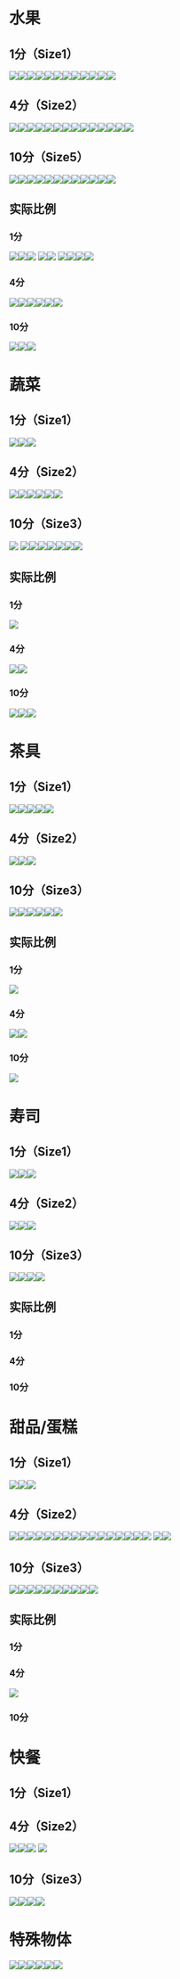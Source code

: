 # 水果
## 1分（Size1）
![](https://cdn.nlark.com/yuque/0/2025/png/43256847/1739527867847-2a0c8d23-a948-4f4e-81f3-2ccd25d7eb85.png)![](https://cdn.nlark.com/yuque/0/2025/png/43256847/1739527877884-39df0c8b-1200-41ab-a28e-5dcf7e155f7f.png)![](https://cdn.nlark.com/yuque/0/2025/png/43256847/1739527893234-d9d3315e-65d0-434f-9fac-9fa07610a16f.png)![](https://cdn.nlark.com/yuque/0/2025/png/43256847/1739527900572-9c35069a-655b-4d25-8e1a-4ee74c454dbb.png)![](https://cdn.nlark.com/yuque/0/2025/png/43256847/1739527912127-acf52eb5-ec2d-4a61-86e6-21045ed31e7c.png)![](https://cdn.nlark.com/yuque/0/2025/png/43256847/1739529097578-75b8d699-4500-4bfe-ab44-e1ea9b5f93f5.png)![](https://cdn.nlark.com/yuque/0/2025/png/43256847/1739529271333-90ba71a9-960a-44e2-bfb7-6d7007ff22b1.png)![](https://cdn.nlark.com/yuque/0/2025/png/43256847/1739529315309-9fd46b80-af3a-4b6c-a31d-3836704324b9.png)![](https://cdn.nlark.com/yuque/0/2025/png/43256847/1739529319759-b20514a7-aff6-4aa3-970b-54de967d8fe5.png)![](https://cdn.nlark.com/yuque/0/2025/png/43256847/1740052221231-4f609160-a4e4-4e5d-a756-e4d05d9ad215.png)![](https://cdn.nlark.com/yuque/0/2025/png/43256847/1740056750729-147bd503-5920-49e0-a14d-c21d7d55efd8.png)![](https://cdn.nlark.com/yuque/0/2025/png/43256847/1740105837521-5c3e4821-e73e-4b0b-a211-6ccb73ab5f31.png)

## 4分（Size2）
![](https://cdn.nlark.com/yuque/0/2025/png/43256847/1739527942668-10b0907f-da4f-4387-b63b-41c6f4832e06.png)![](https://cdn.nlark.com/yuque/0/2025/png/43256847/1739528108122-cbb825ff-0850-4ee3-bfc7-263768abcfb6.png)![](https://cdn.nlark.com/yuque/0/2025/png/43256847/1739527957802-da74b8bc-5be4-49ee-9aca-0bd2315d3287.png)![](https://cdn.nlark.com/yuque/0/2025/png/43256847/1739527969018-8f5a7eb1-e2b6-4eca-995e-0b5be5eb5d2b.png)![](https://cdn.nlark.com/yuque/0/2025/png/43256847/1739528605158-44d90aca-78f6-4f96-85c3-bb9b4a558bc0.png)![](https://cdn.nlark.com/yuque/0/2025/png/43256847/1739529195018-8de56cad-bdd4-48e8-bcc5-52ba0f0ac89d.png)![](https://cdn.nlark.com/yuque/0/2025/png/43256847/1740055760325-306eea1e-1c54-4294-836c-4834039c7524.png)![](https://cdn.nlark.com/yuque/0/2025/png/43256847/1740055831886-9842a4dd-772d-449a-bf49-ac044099e5cc.png)![](https://cdn.nlark.com/yuque/0/2025/png/43256847/1740055845197-b76c4194-6389-40a0-a9cb-a90279fdd5fc.png)![](https://cdn.nlark.com/yuque/0/2025/png/43256847/1740056696490-4be26d9c-b937-4900-b0ba-5531bdb9dfda.png)![](https://cdn.nlark.com/yuque/0/2025/png/43256847/1740056861060-79b07fa5-7ddd-4a86-b257-0a93efbabbec.png)![](https://cdn.nlark.com/yuque/0/2025/png/43256847/1740104811380-7833d57e-ebbd-4a77-aab4-9888728b0f0f.png)![](https://cdn.nlark.com/yuque/0/2025/png/43256847/1740104905625-dce8542b-5309-4a93-9ccd-2a64e46e98aa.png)![](https://cdn.nlark.com/yuque/0/2025/png/43256847/1740106683410-e55c08a9-b3c4-46fc-9d96-7ac858f45d13.png)

## 10分（Size5）
![](https://cdn.nlark.com/yuque/0/2025/png/43256847/1739527979668-255cdc37-15cb-4eab-ad5e-1124bd59b900.png)![](https://cdn.nlark.com/yuque/0/2025/png/43256847/1739528451566-92ff5701-2476-43b8-a9b4-85b096700e34.png)![](https://cdn.nlark.com/yuque/0/2025/png/43256847/1739528629340-40b2e1ee-e033-4274-9e5c-38c9a2f072b3.png)![](https://cdn.nlark.com/yuque/0/2025/png/43256847/1739528714833-56bedce4-0ae0-48e4-bc3f-d5d6aca6b568.png)![](https://cdn.nlark.com/yuque/0/2025/png/43256847/1739529000806-f75c0bdf-519f-4eb3-9f57-f6b6a2e5defe.png)![](https://cdn.nlark.com/yuque/0/2025/png/43256847/1739529210600-ff054517-2746-4ff8-93e3-aa7fbffcc94b.png)![](https://cdn.nlark.com/yuque/0/2025/png/43256847/1739529300161-a0493989-6000-4f8d-bf68-9320896b49c5.png)![](https://cdn.nlark.com/yuque/0/2025/png/43256847/1740052379286-d8777151-1f51-428d-8f8d-38fc31e45e3c.png)![](https://cdn.nlark.com/yuque/0/2025/png/43256847/1740055849233-f1c7c9df-1e66-49df-a682-9f8742c6ca88.png)![](https://cdn.nlark.com/yuque/0/2025/png/43256847/1740105894253-a9397a24-08ac-422b-8099-abe6926a0b97.png)![](https://cdn.nlark.com/yuque/0/2025/png/43256847/1740107520765-1c3589da-ae96-4b64-8970-e064a849f227.png)![](https://cdn.nlark.com/yuque/0/2025/png/43256847/1740107545371-904b0c13-581e-4615-9e12-bff81875703c.png)

## 实际比例
### 1分


 ![](https://cdn.nlark.com/yuque/0/2025/png/43256847/1739525334460-5cdba403-b0fb-4d9e-b05f-e11a7f889cf1.png)![](https://cdn.nlark.com/yuque/0/2025/png/43256847/1739525350681-83524877-c870-4547-a10f-9ab41e8d0bd9.png)![](https://cdn.nlark.com/yuque/0/2025/png/43256847/1739525461085-df6f4d3e-1ba4-4cb0-84a2-a6473d62ab4e.png) ![](https://cdn.nlark.com/yuque/0/2025/png/43256847/1739527215662-afcd23c2-c41b-4c3e-88d3-fff83aac814e.png)![](https://cdn.nlark.com/yuque/0/2025/png/43256847/1739527269359-563477dc-8eb6-4927-ac4c-219ce5d2d6ea.png) ![](https://cdn.nlark.com/yuque/0/2025/png/43256847/1739527331606-f344cec3-ab64-49de-98d4-9aaafb413835.png)![](https://cdn.nlark.com/yuque/0/2025/png/43256847/1739527376389-109b9f74-2979-48cf-bdc9-cd4f7e32be97.png)![](https://cdn.nlark.com/yuque/0/2025/png/43256847/1739527427574-e90dea0c-6c58-479e-8dc5-04955aea5bf2.png)![](https://cdn.nlark.com/yuque/0/2025/png/43256847/1739528648253-ddeb3dfa-40f9-4880-b6c3-f25ca8198ad8.png)

### 4分 
![](https://cdn.nlark.com/yuque/0/2025/png/43256847/1739525390143-0afcbc95-d81b-4541-8cf8-dd7fd768eae0.png)![](https://cdn.nlark.com/yuque/0/2025/png/43256847/1739525485992-e2a433c9-2065-4fcf-bd08-93a93596c90b.png)![](https://cdn.nlark.com/yuque/0/2025/png/43256847/1739527291518-2ab28990-0013-4cbf-8c00-a37fe026c345.png)![](https://cdn.nlark.com/yuque/0/2025/png/43256847/1739527402815-aec9d6fd-ed22-4e8e-817e-29c9a2187987.png)![](https://cdn.nlark.com/yuque/0/2025/png/43256847/1739527469619-59fe9336-3dca-4652-b1b3-087485ab8a84.png)![](https://cdn.nlark.com/yuque/0/2025/png/43256847/1739528618559-75dac739-89fb-49d6-8f43-9b4477ecd976.png)

### 10分
![](https://cdn.nlark.com/yuque/0/2025/png/43256847/1739525559856-80543fb7-352d-40fe-b168-7e23b672d79b.png)![](https://cdn.nlark.com/yuque/0/2025/png/43256847/1739528475762-bd0a2856-b24b-4201-877d-1ea4dce1f54f.png)![](https://cdn.nlark.com/yuque/0/2025/png/43256847/1739528659476-226c14fa-9e48-4649-84c3-018ee43132c3.png)

# 蔬菜
## 1分（Size1）
![](https://cdn.nlark.com/yuque/0/2025/png/43256847/1739528368625-3ae72721-d8a6-4db8-bb8a-39f5e0787253.png)![](https://cdn.nlark.com/yuque/0/2025/png/43256847/1739528558967-7dd943d3-89ee-4d69-92f2-3b76d7203d40.png)![](https://cdn.nlark.com/yuque/0/2025/png/43256847/1740108069409-9bc3054f-5127-4c0b-98ce-e62493a4b08a.png)

## 4分（Size2）
![](https://cdn.nlark.com/yuque/0/2025/png/43256847/1739528553143-3bca36a5-baef-4f0a-bc87-18b2cfceb137.png)![](https://cdn.nlark.com/yuque/0/2025/png/43256847/1739528706346-1c7cde3d-53df-4b6c-9e46-102a9d514bd5.png)![](https://cdn.nlark.com/yuque/0/2025/png/43256847/1739527936891-74532ff5-18a6-45b6-8f4c-7ef67b180226.png)![](https://cdn.nlark.com/yuque/0/2025/png/43256847/1740055779731-0e020cc0-3b3a-4ab6-895e-2588b357f322.png)![](https://cdn.nlark.com/yuque/0/2025/png/43256847/1740106538241-b34debe2-6460-4543-87a1-a2d2dfa7f7c1.png)![](https://cdn.nlark.com/yuque/0/2025/png/43256847/1740107036700-608d7d7c-c31b-4bb6-89b7-b1ce34cc44dd.png)

## 10分（Size3）
![](https://cdn.nlark.com/yuque/0/2025/png/43256847/1739529058543-720dd57e-2dd9-46d3-809a-3f182e9bdd3c.png) ![](https://cdn.nlark.com/yuque/0/2025/png/43256847/1739529583401-321178df-5fcf-45b9-9f39-f7a103dd3615.png)![](https://cdn.nlark.com/yuque/0/2025/png/43256847/1739529357319-7d41ca1c-8cf9-46e7-85b3-b6073de1a591.png)![](https://cdn.nlark.com/yuque/0/2025/png/43256847/1740056735294-d2de7771-bb7f-44a1-b8f9-3cf083731655.png)![](https://cdn.nlark.com/yuque/0/2025/png/43256847/1740105397683-cf8ff814-57e8-403e-a06f-31c040cf655b.png)![](https://cdn.nlark.com/yuque/0/2025/png/43256847/1740106542566-e3a18a42-820a-4adf-9508-a021f1ac2083.png)![](https://cdn.nlark.com/yuque/0/2025/png/43256847/1740106628166-35e7a210-c19c-4c4b-8a0c-1f880d02ef0d.png)![](https://cdn.nlark.com/yuque/0/2025/png/43256847/1740107051371-bc0b179f-8047-4ae5-b0d0-abc0cbe1d344.png)

## 实际比例
### 1分
![](https://cdn.nlark.com/yuque/0/2025/png/43256847/1739528339519-0d38a805-1c86-4e5f-b4a2-3adc50b5de48.png) 

### 4分
![](https://cdn.nlark.com/yuque/0/2025/png/43256847/1739528543692-8a2abf27-7482-4c8a-ac20-a6313d0b85d6.png)![](https://cdn.nlark.com/yuque/0/2025/png/43256847/1739529468162-06a1214f-b673-4c9e-a3d7-2c2441a2e82e.png)



### 10分
![](https://cdn.nlark.com/yuque/0/2025/png/43256847/1739528701737-f1eadf2e-f2f4-4218-b2f6-c725817aac2a.png)![](https://cdn.nlark.com/yuque/0/2025/png/43256847/1739529085046-91d48f2a-334c-4a9d-a074-7d715d18a835.png)![](https://cdn.nlark.com/yuque/0/2025/png/43256847/1740107573271-7495dcc3-742e-4fcf-acaa-7ea93dcd0aea.png)

# 茶具
## 1分（Size1）
![](https://cdn.nlark.com/yuque/0/2025/png/43256847/1739528773567-b4f86d71-f2fb-431c-abc8-fef38dc9c6ae.png)![](https://cdn.nlark.com/yuque/0/2025/png/43256847/1739529486495-3c04b78e-0560-4bf6-95bf-21aecd4a0f4b.png)![](https://cdn.nlark.com/yuque/0/2025/png/43256847/1740053155204-527a415b-4367-4d78-9fb5-a1a5bede88b4.png)![](https://cdn.nlark.com/yuque/0/2025/png/43256847/1740055077557-f8842726-837f-446e-8417-410dc2301d74.png)![](https://cdn.nlark.com/yuque/0/2025/png/43256847/1740055728542-4fb75735-bf4c-4956-8bbe-9d8219488321.png)

## 4分（Size2）
![](https://cdn.nlark.com/yuque/0/2025/png/43256847/1739528848456-56aee129-de13-46e2-b3ad-d4214398a837.png)![](https://cdn.nlark.com/yuque/0/2025/png/43256847/1739529540762-f67ffd31-a7e4-4596-80fe-58cb691c0872.png)![](https://cdn.nlark.com/yuque/0/2025/png/43256847/1740105342783-70aa339c-9e70-4956-8d77-cf731457f213.png)

## 10分（Size3）
![](https://cdn.nlark.com/yuque/0/2025/png/43256847/1739529505180-0eb29e4a-2218-4ad6-9dda-d7a8b9e4e800.png)![](https://cdn.nlark.com/yuque/0/2025/png/43256847/1740052304191-1d306c95-7d60-4ca8-a46a-13555dbcb010.png)![](https://cdn.nlark.com/yuque/0/2025/png/43256847/1740052353985-b391583f-7650-439a-a74e-ff07c56ccb7b.png)![](https://cdn.nlark.com/yuque/0/2025/png/43256847/1740055735207-07107485-a462-4440-80f0-7dd9d3bb362b.png)![](https://cdn.nlark.com/yuque/0/2025/png/43256847/1740104935791-66364c35-e823-4181-a58f-a7f961e7ab22.png)![](https://cdn.nlark.com/yuque/0/2025/png/43256847/1740105349448-1bc3f993-b6e7-46be-8fc1-1f711d4d02fc.png)

## 实际比例
### 1分
![](https://cdn.nlark.com/yuque/0/2025/png/43256847/1739528779293-0e2ccad4-27c6-47df-9677-6bf241ed3011.png)

### 4分
![](https://cdn.nlark.com/yuque/0/2025/png/43256847/1739528823399-d5ef5b84-6fbb-4700-bfed-3d1751a02dae.png)![](https://cdn.nlark.com/yuque/0/2025/png/43256847/1739529534875-02fb362f-d753-4b75-9bd8-2c5136f9bc7c.png)

### 10分
![](https://cdn.nlark.com/yuque/0/2025/png/43256847/1739529516174-597c70a0-bb50-49ae-b5c3-4ef3a429de98.png)

# 寿司
## 1分（Size1）
![](https://cdn.nlark.com/yuque/0/2025/png/43256847/1740053052875-e0b03810-d1be-4a16-9b0f-b61c5db50c10.png)![](https://cdn.nlark.com/yuque/0/2025/png/43256847/1740053138848-eeceac6d-ac79-4ebb-9faa-1c96669016f4.png)![](https://cdn.nlark.com/yuque/0/2025/png/43256847/1740056688598-69233fd5-a5b1-463e-8f7b-e1db0080f0be.png)

## 4分（Size2）
![](https://cdn.nlark.com/yuque/0/2025/png/43256847/1740053012330-52917658-d439-4ade-9d0e-31c2eaa391ff.png)![](https://cdn.nlark.com/yuque/0/2025/png/43256847/1740053073162-ee8354e3-b8c6-42a7-b44c-cf9f8d6ab6d5.png)![](https://cdn.nlark.com/yuque/0/2025/png/43256847/1740056776119-1df6d310-bba7-4cc6-ae17-544423e0ce27.png)

## 10分（Size3）
![](https://cdn.nlark.com/yuque/0/2025/png/43256847/1740053040645-c1288db1-2687-4514-bf39-c7718dc38b5f.png)![](https://cdn.nlark.com/yuque/0/2025/png/43256847/1740053089452-006703e3-d353-4f90-91af-5576c6b7d6de.png)![](https://cdn.nlark.com/yuque/0/2025/png/43256847/1740053174890-26a0a8af-fbc7-44b3-8f2a-38bfd2b2e75b.png)![](https://cdn.nlark.com/yuque/0/2025/png/43256847/1740056783531-7671c08d-9ab1-4ac4-8084-eb42446f5ef3.png)

## 实际比例
### 1分


### 4分


### 10分
# 甜品/蛋糕
## 1分（Size1）
![](https://cdn.nlark.com/yuque/0/2025/png/43256847/1740052323956-77ce89ab-0c71-4936-baa2-2dd1b1a7c3c0.png)![](https://cdn.nlark.com/yuque/0/2025/png/43256847/1740105617522-35f514f6-a934-4cf6-90e8-ac72cde89b05.png)![](https://cdn.nlark.com/yuque/0/2025/png/43256847/1740105885799-b8e4c607-64ac-480e-82b4-39ac25c3b9df.png)

## 4分（Size2）
![](https://cdn.nlark.com/yuque/0/2025/png/43256847/1739528912478-50c1af48-032f-4819-b180-0f64cce46ac5.png)![](https://cdn.nlark.com/yuque/0/2025/png/43256847/1739529219445-b141fdbe-ae17-4111-94f5-2fdc068a8536.png)![](https://cdn.nlark.com/yuque/0/2025/png/43256847/1740052580562-d4d1a6b8-e33b-4efa-8861-9509c81307c1.png)![](https://cdn.nlark.com/yuque/0/2025/png/43256847/1740052339437-08f1bb63-5f5c-4eb0-95c2-57634365d217.png)![](https://cdn.nlark.com/yuque/0/2025/png/43256847/1740052555936-5e59371b-7148-4704-bfcb-f1bdb6cdd03e.png)![](https://cdn.nlark.com/yuque/0/2025/png/43256847/1740052637697-3bd9660e-5466-4b1a-997b-237ff4350df9.png)![](https://cdn.nlark.com/yuque/0/2025/png/43256847/1740053181526-79e09486-c45d-41df-8434-94ffeb7f91b7.png)![](https://cdn.nlark.com/yuque/0/2025/png/43256847/1740104625351-f2718e94-b80b-41dc-be62-b0f50a8a4c45.png)![](https://cdn.nlark.com/yuque/0/2025/png/43256847/1740104660153-d48fe786-d799-45f7-abe1-b1412066f02b.png)![](https://cdn.nlark.com/yuque/0/2025/png/43256847/1740104693080-300c7390-610e-4238-8079-8abb60b20786.png)![](https://cdn.nlark.com/yuque/0/2025/png/43256847/1740104836029-87c67365-ae3d-465c-8b25-1b3b160941dc.png)![](https://cdn.nlark.com/yuque/0/2025/png/43256847/1740105485270-81aeba7d-dc07-4cfb-a2a0-0bd73cd5a1ea.png)![](https://cdn.nlark.com/yuque/0/2025/png/43256847/1740106666368-d09f41cb-f6a3-485d-b17c-86f02347ccaf.png)![](https://cdn.nlark.com/yuque/0/2025/png/43256847/1740106727031-b0a0dbac-3a6f-492b-aac3-3d3b37981e39.png)![](https://cdn.nlark.com/yuque/0/2025/png/43256847/1740106985923-ac8ed978-db83-4e71-8c83-69fe9c262fa9.png)![](https://cdn.nlark.com/yuque/0/2025/png/43256847/1740107728371-46c9d970-b1b6-4922-8bb8-7fe006778e1a.png) ![](https://cdn.nlark.com/yuque/0/2025/png/43256847/1740107926603-188d078d-ce1c-4780-9a7f-141e4ef2f40c.png)![](https://cdn.nlark.com/yuque/0/2025/png/43256847/1740108101276-9a05d649-32cc-41e9-93c9-aa005ec90967.png)

## 10分（Size3）
![](https://cdn.nlark.com/yuque/0/2025/png/43256847/1740052627650-fc9e339a-65ff-4a77-87d3-7f0a736d9c89.png)![](https://cdn.nlark.com/yuque/0/2025/png/43256847/1740104606842-543c604e-d15e-43c9-b489-c236303c3c07.png)![](https://cdn.nlark.com/yuque/0/2025/png/43256847/1740105175533-83c30b5f-1367-418b-a7ae-f8b489126d83.png)![](https://cdn.nlark.com/yuque/0/2025/png/43256847/1740105192923-58cee08a-f83d-4945-a3ed-861d9e012bb7.png)![](https://cdn.nlark.com/yuque/0/2025/png/43256847/1740105211393-dc89b49a-9f9f-4a2a-a9d6-d4c4d4ae6274.png)![](https://cdn.nlark.com/yuque/0/2025/png/43256847/1740105490819-eca1da59-93a1-48eb-b04c-d564d8128bba.png)![](https://cdn.nlark.com/yuque/0/2025/png/43256847/1740105495451-b08646b9-ca7d-4d4d-a684-9ad06134f045.png)![](https://cdn.nlark.com/yuque/0/2025/png/43256847/1740105639617-0fa6f35a-bc2e-4138-b49c-3f1977b66738.png)![](https://cdn.nlark.com/yuque/0/2025/png/43256847/1740107753605-0173fc29-2983-403f-9ce2-e1ed737a2ee4.png)![](https://cdn.nlark.com/yuque/0/2025/png/43256847/1740108090954-8d9ba03e-d57d-4e5a-819b-8973cd77ba02.png)

## 实际比例
### 1分


### 4分
![](https://cdn.nlark.com/yuque/0/2025/png/43256847/1739528905866-8ffbeace-5c7e-44cf-a819-950ae257016a.png)

### 10分
# 快餐
## 1分（Size1）


## 4分（Size2）
![](https://cdn.nlark.com/yuque/0/2025/png/43256847/1740106727031-b0a0dbac-3a6f-492b-aac3-3d3b37981e39.png)![](https://cdn.nlark.com/yuque/0/2025/png/43256847/1740106804697-c82c6d9e-cd6a-4f44-b2a5-8ad1c72e04cf.png)![](https://cdn.nlark.com/yuque/0/2025/png/43256847/1740108028251-54c71d72-7e83-4487-b2e7-d741a0d7b0a8.png)   ![](https://cdn.nlark.com/yuque/0/2025/png/43256847/1740108037508-ee9c3eb5-b9ce-4c35-9197-4459d9f900eb.png)

## 10分（Size3）
![](https://cdn.nlark.com/yuque/0/2025/png/43256847/1740106746106-8779ac89-f9b5-4e52-8ccf-34e2c5abb9fc.png)![](https://cdn.nlark.com/yuque/0/2025/png/43256847/1740106810123-01e58032-16c6-4661-a022-20dee31488e6.png)![](https://cdn.nlark.com/yuque/0/2025/png/43256847/1740106819300-bbd38994-a318-43a9-8e62-2bfbad26930e.png)![](https://cdn.nlark.com/yuque/0/2025/png/43256847/1740107647869-d69ac092-23d2-41d7-ae60-be9960df76d0.png)

# 特殊物体
![](https://cdn.nlark.com/yuque/0/2025/png/43256847/1740460710537-af7dfe0b-5dd8-462a-82a7-6b18f6e13826.png)![](https://cdn.nlark.com/yuque/0/2025/png/43256847/1740460723062-8b6d954d-7c8a-421d-bad5-2603adeb1961.png)![](https://cdn.nlark.com/yuque/0/2025/png/43256847/1740460911881-e345645c-55df-4f33-9537-6ce7ebd784a9.png)![](https://cdn.nlark.com/yuque/0/2025/png/43256847/1740460976129-953867a1-97b7-4211-987b-fda127d09bea.png)![](https://cdn.nlark.com/yuque/0/2025/png/43256847/1740460985295-9273760f-6904-4c7c-a89f-3de594830d0f.png)![](https://cdn.nlark.com/yuque/0/2025/png/43256847/1740461010502-6bde33ef-1a40-49de-b1e2-4d7c0fe7fcf8.png)

